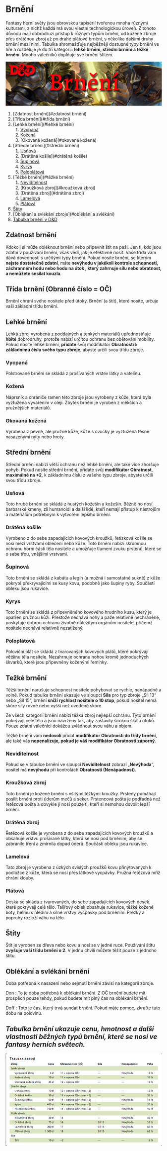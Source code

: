 # Brnění
Fantasy herní světy jsou obrovskou tapisérií tvořenou mnoha různými kulturami, z nichž každá má svou vlastní technologickou úroveň. Z tohoto důvodu mají dobrodruzi přístup k různým typům brnění, od kožené zbroje přes drátěnou zbroj až po drahé plátové brnění, s několika dalšími druhy brnění mezi nimi. Tabulka shromažďuje nejběžněji dostupné typy brnění ve hře a rozděluje je do tří kategorií: **lehké brnění, střední brnění a těžké brnění**. Mnoho válečníků doplňuje své brnění štítem.

<img src="banner-brnění.png" alt="Banner pro sekci brnění" title="Banner - brnění">

1. [Zdatnost brnění](#zdatnost brnění)
2. [Třída brnění](#třída brnění)
3. [Lehké brnění](#lehké brnění)
    1. [Vycpaná](#vycpaná)
    2. [Kožená](#kožená)
    3. [Okovaná kožená](#okovaná kožená)
4. [Střední brnění](#střední brnění)
    1. [Usňová](#usňová)
    2. [Drátěná košile](#drátěná košile)
    3. [Šupinová](#šupinová)
    4. [Kyrys](#kyrys)
    5. [Poloplátová](#poloplátová)
5. [Těžké brnění](#těžké brnění)
    1. [Neviditelnost](#neviditelnost)
    2. [Kroužková zbroj](#kroužková zbroj)
    3. [Drátěná zbroj](#drátěná zbroj)
    4. [Lamelová](#lamelová)
    5. [Plátová](#plátová)
6. [Štíty](#štíty)
7. [Oblékání a svlékání zbroje](#oblékání a svlékání)
8. [Tabulka brnění v D&D](#armor_table)

## Zdatnost brnění <a name="zdatnost brnění"></a>
Kdokoli si může obléknout brnění nebo připevnit štít na paži. Jen ti, kdo jsou zdatní v používání brnění, však vědí, jak je efektivně nosit. Vaše třída vám dává dovednosti s určitými typy brnění. Pokud nosíte brnění, se kterým **nejste dostatečně zdatní**, máte **nevýhodu v jakékoli kontrole schopností,  záchranném hodu nebo hodu na útok , který zahrnuje sílu nebo obratnost, a nemůžete sesílat kouzla**.

## Třída brnění (Obranné číslo = OČ) <a name="třída brnění"></a>
Brnění chrání svého nositele před útoky. Brnění (a štít), které nosíte, určuje vaši základní třídu brnění.

## Lehké brnění <a name="lehké brnění"></a>
Lehká zbroj vyrobená z poddajných a tenkých materiálů upřednostňuje **hbité** dobrodruhy, protože nabízí určitou ochranu bez obětování mobility. Pokud nosíte lehké brnění, **přidáte** svůj modifikátor **Obratnosti** k **základnímu číslu svého typu zbroje**, abyste určili svou třídu zbroje.

### Vycpaná <a name="vycpaná"></a>
Polstrované brnění se skládá z prošívaných vrstev látky a vatelínu.

### Kožená <a name="kožená"></a>
Náprsník a chrániče ramen této zbroje jsou vyrobeny z kůže, která byla vyztužena vyvařením v oleji. Zbytek brnění je vyroben z měkčích a pružnějších materiálů.

### Okovaná kožená <a name="okovaná kožená"></a>
Vyrobena z pevné, ale pružné kůže, kůže s cvočky je vyztužena těsně nasazenými nýty nebo hroty.

## Střední brnění <a name="střední brnění"></a>
Střední brnění nabízí větší ochranu než lehké brnění, ale také více zhoršuje pohyb. Pokud nosíte střední brnění, přidáte svůj **modifikátor Obratnost**, **maximálně na +2**, k základnímu číslu z vašeho typu zbroje, abyste určili svou třídu zbroje.

### Usňová <a name="usňová"></a>
Toto hrubé brnění se skládá z hustých kožešin a kožešin. Běžně ho nosí barbarské kmeny, zlí humanoidi a další lidé, kteří nemají přístup k nástrojům a materiálům potřebným k vytvoření lepšího brnění.

### Drátěná košile <a name="drátěná košile"></a>
Vyrobeno z do sebe zapadajících kovových kroužků, řetízková košile se nosí mezi vrstvami oblečení nebo kůže. Toto brnění nabízí skromnou ochranu horní části těla nositele a umožňuje tlumení zvuku prstenů, které se o sebe třou, vnějšími vrstvami.

### Šupinová <a name="šupinová"></a>
Toto brnění se skládá z kabátu a legín (a možná i samostatné sukně) z kůže pokryté překrývajícími se kusy kovu, podobně jako šupiny ryby. Součástí obleku jsou rukavice.

### Kyrys <a name="kyrys"></a>
Toto brnění se skládá z připevněného kovového hrudního kusu, který je opatřen pružnou kůží. Přestože nechává nohy a paže relativně nechráněné, poskytuje dobrou ochranu životně důležitým orgánům nositele, přičemž nositele nechává relativně nezatížený.

### Poloplátová <a name="poloplátová"></a>
Poloviční plát se skládá z tvarovaných kovových plátů, které pokrývají většinu těla nositele. Nezahrnuje ochranu nohou kromě jednoduchých škvarků, které jsou připevněny koženými řemínky.

## Težké brnění <a name="těžké brnění"></a>
Těžší brnění narušuje schopnost nositele pohybovat se rychle, nenápadně a volně. Pokud tabulka brnění ukazuje ve sloupci **Síla** pro typ zbroje „Sil 13“ nebo „Sil 15“, brnění **sníží rychlost nositele o 10 stop**, pokud nositel nemá skóre síly rovné nebo vyšší než uvedené skóre.

Ze všech kategorií brnění nabízí těžká zbroj nejlepší ochranu. Tyto brnění pokrývají celé tělo a jsou navrženy tak, aby zastavily širokou škálu útoků. Pouze zdatní válečníci dokážou zvládnout svou váhu a objem.

Těžké brnění vám **nedovolí** přidat **modifikátor Obratnosti do třídy brnění**, ale také vás **nepenalizuje, pokud je váš modifikátor Obratnosti záporný**.

### Neviditelnost <a name="neviditelnost"></a>
Pokud se v tabulce brnění ve sloupci **Neviditelnost** zobrazí „**Nevýhoda**“, nositel má **nevýhodu** při kontrolách **Obratnosti (Nenápadnost)**.

### Kroužková zbroj <a name="kroužková zbroj"></a>
Toto brnění je kožené brnění s všitými těžkými kroužky. Prsteny pomáhají posílit brnění proti úderům mečů a seker. Prstencová pošta je podřadná než řetězová pošta a obvykle ji nosí pouze ti, kteří si nemohou dovolit lepší brnění.

### Drátěná zbroj <a name="drátěná zbroj"></a>
Řetězová košile je vyrobena z do sebe zapadajících kovových kroužků a obsahuje vrstvu prošívané látky, která se nosí pod brněním, aby se zabránilo tření a zmírnila dopad úderů. Součástí obleku jsou rukavice.

### Lamelová <a name="lamelová"></a>
Tato zbroj je vyrobena z úzkých svislých proužků kovu přinýtovaných k podložce z kůže, která se nosí přes látkové vycpávky. Pružná řetězová mříž chrání klouby.

### Plátová <a name="plátová"></a>
Deska se skládá z tvarovaných, do sebe zapadajících kovových desek, které pokrývají celé tělo. Talířový oblek obsahuje rukavice, těžké kožené boty, helmu s hledím a silné vrstvy vycpávky pod brněním. Přezky a popruhy rozloží váhu na tělo.

## Štíty <a name="štíty"></a>
Štít je vyroben ze dřeva nebo kovu a nosí se v jedné ruce. Používání štítu **zvyšuje vaši třídu brnění o 2**. V jednu chvíli můžete těžit pouze z jednoho štítu.

## Oblékání a svlékání brnění <a name="oblékání a svlékání"></a>
Doba potřebná k nasazení nebo sejmutí brnění závisí na kategorii zbroje.

Don : To je doba potřebná k oblékání brnění. Z OČ brnění budete mít prospěch pouze tehdy, pokud budete mít plný čas na oblékání brnění.

Doff : Toto je čas, který trvá sundat brnění. Pokud máte pomoc, zkraťte tuto dobu na polovinu.

## *Tabulka brnění ukazuje cenu, hmotnost a další vlastnosti běžných typů brnění, které se nosí ve fantasy herních světech.*
<a name="armor_table"></a>

<img src="armor_table.png" alt="Tabulka brnění" title="Tabulka brnění">

